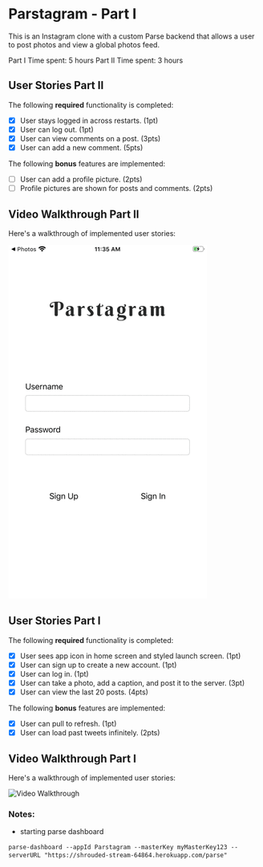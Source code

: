 # Parstagram - Part I

This is an Instagram clone with a custom Parse backend that allows a user to post photos and view a global photos feed.

Part I Time spent: 5 hours 
Part II Time spent: 3 hours 

## User Stories Part II

The following **required** functionality is completed:

- [x] User stays logged in across restarts. (1pt)
- [x] User can log out. (1pt)
- [x] User can view comments on a post. (3pts)
- [x] User can add a new comment. (5pts)

The following **bonus** features are implemented:

- [ ] User can add a profile picture. (2pts)
- [ ] Profile pictures are shown for posts and comments. (2pts)

## Video Walkthrough Part II

Here's a walkthrough of implemented user stories:

<img src='./parstagramDemo2.gif' title='Video Walkthrough' width='' alt='Video Walkthrough' />

## User Stories Part I

The following **required** functionality is completed:

- [X] User sees app icon in home screen and styled launch screen. (1pt)
- [X] User can sign up to create a new account. (1pt)
- [X] User can log in. (1pt)
- [X] User can take a photo, add a caption, and post it to the server. (3pt)
- [X] User can view the last 20 posts. (4pts)

The following **bonus** features are implemented:

- [X] User can pull to refresh. (1pt)
- [X] User can load past tweets infinitely. (2pts)

## Video Walkthrough Part I

Here's a walkthrough of implemented user stories:

<img src='./parstagramDemo1.gif' title='Video Walkthrough' width='' alt='Video Walkthrough' />

### Notes:

- starting parse dashboard 

```
parse-dashboard --appId Parstagram --masterKey myMasterKey123 --serverURL "https://shrouded-stream-64864.herokuapp.com/parse"
```